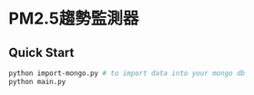 # PM2.5趨勢監測器

## Quick Start

```bash
python import-mongo.py # to import data into your mongo db
python main.py
```